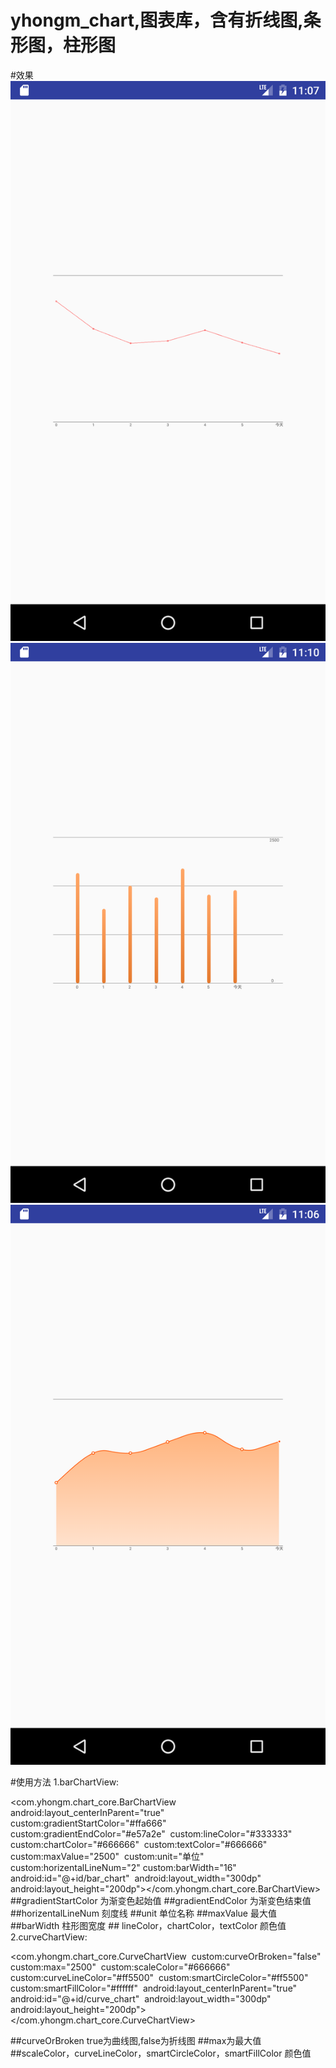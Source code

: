 # yhongm_chart,图表库，含有折线图,条形图，柱形图
#效果
<img src="/preview/Screenshot_1491750474.png">
<img src="/preview/Screenshot_1491750643.png">
<img src="/preview/Screenshot_1491750379.png">

#使用方法
1.barChartView:

<com.yhongm.chart_core.BarChartView     android:layout_centerInParent="true"     custom:gradientStartColor="#ffa666"     custom:gradientEndColor="#e57a2e"     custom:lineColor="#333333"     custom:chartColor="#666666"     custom:textColor="#666666"     custom:maxValue="2500"     custom:unit="单位"     custom:horizentalLineNum="2"
    custom:barWidth="16"     android:id="@+id/bar_chart"     android:layout_width="300dp"     android:layout_height="200dp"></com.yhongm.chart_core.BarChartView>
	##gradientStartColor 为渐变色起始值
	##gradientEndColor 为渐变色结束值
	##horizentalLineNum 刻度线
	##unit 单位名称
	##maxValue 最大值
	##barWidth 柱形图宽度
	## lineColor，chartColor，textColor 颜色值
2.curveChartView:

<com.yhongm.chart_core.CurveChartView     custom:curveOrBroken="false"     custom:max="2500"     custom:scaleColor="#666666"     custom:curveLineColor="#ff5500"     custom:smartCircleColor="#ff5500"     custom:smartFillColor="#ffffff"     android:layout_centerInParent="true"     android:id="@+id/curve_chart"     android:layout_width="300dp"     android:layout_height="200dp"> </com.yhongm.chart_core.CurveChartView>
 
  ##curveOrBroken true为曲线图,false为折线图
  ##max为最大值
  ##scaleColor，curveLineColor，smartCircleColor，smartFillColor 颜色值


